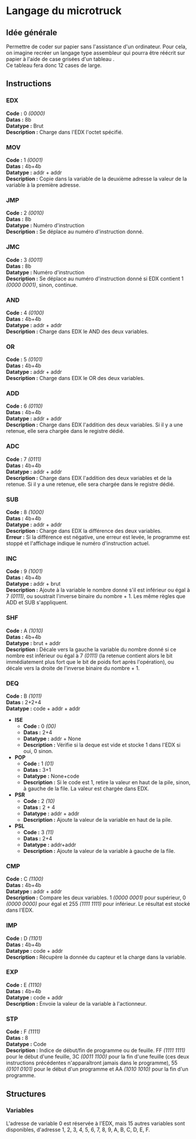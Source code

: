 # Langage du microtruck

## Idée générale

Permettre de coder sur papier sans l'assistance d'un ordinateur.
Pour cela, on imagine recréer un langage type assembleur qui pourra être réécrit sur papier à l'aide de case grisées d'un tableau .\
Ce tableau fera donc 12 cases de large.

## Instructions

### EDX

**Code :** 0 *(0000)* \
**Datas :** 8b \
**Datatype :** Brut \
**Description :** Charge dans l'EDX l'octet spécifié.

### MOV

**Code :** 1 *(0001)* \
**Datas :**  4b+4b \
**Datatype :** addr + addr \
**Description :** Copie dans la variable de la deuxième adresse la valeur de la variable à la première adresse.

### JMP

**Code :** 2 *(0010)* \
**Datas :**  8b \
**Datatype :** Numéro d'instruction \
**Description :** Se déplace au numéro d'instruction donné.

### JMC

**Code :** 3 *(0011)* \
**Datas :**  8b \
**Datatype :** Numéro d'instruction \
**Description :** Se déplace au numéro d'instruction donné si EDX contient 1 *(0000 0001)*, sinon, continue.

### AND

**Code :** 4 *(0100)* \
**Datas :**  4b+4b \
**Datatype :** addr + addr \
**Description :** Charge dans EDX le AND des deux variables.

### OR

**Code :** 5 *(0101)* \
**Datas :**  4b+4b \
**Datatype :** addr + addr \
**Description :** Charge dans EDX le OR des deux variables.

### ADD

**Code :** 6 *(0110)* \
**Datas :**  4b+4b \
**Datatype :** addr + addr \
**Description :** Charge dans EDX l'addition des deux variables. Si il y a une retenue, elle sera chargée dans le registre dédié.

### ADC

**Code :** 7 *(0111)* \
**Datas :**  4b+4b \
**Datatype :** addr + addr \
**Description :** Charge dans EDX l'addition des deux variables et de la retenue. Si il y a une retenue, elle sera chargée dans le registre dédié.

### SUB

**Code :** 8 *(1000)* \
**Datas :**  4b+4b \
**Datatype :** addr + addr \
**Description :** Charge dans EDX la différence des deux variables. \
**Erreur :** Si la différence est négative, une erreur est levée, le programme est stoppé et l'affichage indique le numéro d'instruction actuel.

### INC

**Code :** 9 *(1001)* \
**Datas :**  4b+4b \
**Datatype :** addr + brut \
**Description :** Ajoute à la variable le nombre donné s'il est inférieur ou égal à 7 *(0111)*, ou soustrait l'inverse binaire du nombre + 1. Les même règles que ADD et SUB s'appliquent.

### SHF

**Code :** A *(1010)* \
**Datas :**  4b+4b \
**Datatype :** brut + addr \
**Description :** Décale vers la gauche la variable du nombre donné si ce nombre est inférieur ou égal à 7 *(0111)* (la retenue contient alors le bit immédiatement plus fort que le bit de poids fort après l'opération), ou décale vers la droite de l'inverse binaire du nombre + 1.

### DEQ

**Code :** B *(1011)* \
**Datas :**  2+2+4 \
**Datatype :** code + addr + addr

- **ISE**
  - **Code :** 0 *(00)*
  - **Datas :**  2+4
  - **Datatype :** addr + None
  - **Description :** Vérifie si la deque est vide et stocke 1 dans l'EDX si oui, 0 sinon.
- **POP**
  - **Code :** 1 *(01)*
  - **Datas :**  3+1
  - **Datatype :** None+code
  - **Description :** Si le code est 1, retire la valeur en haut de la pile, sinon, à gauche de la file. La valeur est chargée dans EDX.
- **PSR**
  - **Code :** 2 *(10)*
  - **Datas :**  2 + 4
  - **Datatype :** addr + addr
  - **Description :** Ajoute la valeur de la variable en haut de la pile.
- **PSL**
  - **Code :** 3 *(11)*
  - **Datas :**  2+4
  - **Datatype :** addr+addr
  - **Description :** Ajoute la valeur de la variable à gauche de la file.

### CMP

**Code :** C *(1100)* \
**Datas :**  4b+4b \
**Datatype :** addr + addr \
**Description :** Compare les deux variables. 1 *(0000 0001)* pour supérieur, 0 *(0000 0000)* pour égal et 255 *(1111 1111)* pour inférieur. Le résultat est stocké dans l'EDX.

### IMP

**Code :** D *(1101)* \
**Datas :**  4b+4b \
**Datatype :** code + addr \
**Description :** Récupère la donnée du capteur et la charge dans la variable.

### EXP

**Code :** E *(1110)* \
**Datas :**  4b+4b \
**Datatype :** code + addr \
**Description :** Envoie la valeur de la variable à l'actionneur.

### STP

**Code :** F *(1111)* \
**Datas :**  8 \
**Datatype :** Code \
**Description :** Indice de début/fin de programme ou de feuille. FF *(1111 1111)* pour le début d'une feuille, 3C *(0011 1100)* pour la fin d'une feuille (ces deux instructions précédentes n'apparaîtront jamais dans le programme), 55 *(0101 0101)* pour le début d'un programme et AA *(1010 1010)* pour la fin d'un programme.

## Structures

### Variables

L'adresse de variable 0 est réservée à l'EDX, mais 15 autres variables sont disponibles, d'adresse 1, 2, 3, 4, 5, 6, 7, 8, 9, A, B, C, D, E, F.